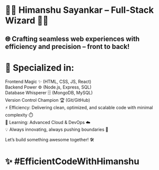 # 👨‍💻 Himanshu Sayankar – Full-Stack Wizard 🧙‍♂️
🌐 Crafting seamless web experiences with efficiency and precision – front to back!  
------
# 🔧 Specialized in:

  Frontend Magic ✨ (HTML, CSS, JS, React)  
 Backend Power ⚙️ (Node.js, Express, SQL)  
 Database Whisperer 🗄️ (MongoDB, MySQL)  
 Version Control Champion 🏆 (Git/GitHub)  
⚡ Efficiency: Delivering clean, optimized, and scalable code with minimal complexity ⏱️  
🌱 Learning: Advanced Cloud & DevOps ☁️  
💡 Always innovating, always pushing boundaries 🚀  

Let’s build something awesome together! 🛠️  
# ✨ #EfficientCodeWithHimanshu
